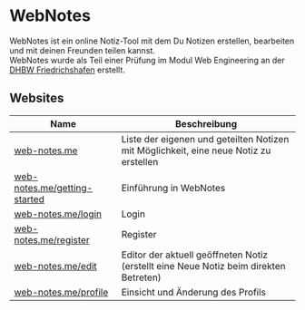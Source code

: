 # WebNotes
WebNotes ist ein online Notiz-Tool mit dem Du Notizen erstellen, bearbeiten und mit deinen Freunden teilen kannst.<br/>
WebNotes wurde als Teil einer Prüfung im Modul Web Engineering an der [DHBW Friedrichshafen](https://www.ravensburg.dhbw.de/startseite) erstellt.

## Websites
| Name | Beschreibung |
| --- | --- |
| [web-notes.me](https://web-notes.me) | Liste der eigenen und geteilten Notizen mit Möglichkeit, eine neue Notiz zu erstellen
| [web-notes.me/getting-started](https://web-notes.me/getting-started) | Einführung in WebNotes |
| [web-notes.me/login](https://web-notes.me/login) | Login |
| [web-notes.me/register](https://web-notes.me/register) | Register |
| [web-notes.me/edit](https://web-notes.me/edit) | Editor der aktuell geöffneten Notiz (erstellt eine Neue Notiz beim direkten Betreten) |
| [web-notes.me/profile](https://web-notes.me/profile) | Einsicht und Änderung des Profils |